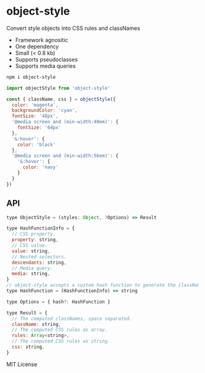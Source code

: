 
# object-style

Convert style objects into CSS rules and classNames

- Framework agnositic
- One dependency
- Small (< 0.8 kb)
- Supports pseudoclasses
- Supports media queries

```sh
npm i object-style
```

```js
import objectStyle from 'object-style'

const { className, css } = objectStyle({
  color: 'magenta',
  backgroundColor: 'cyan',
  fontSize: '48px',
  '@media screen and (min-width:40em)': {
    fontSize: '64px'
  },
  '&:hover': {
    color: 'black'
  },
  '@media screen and (min-width:56em)': {
    '&:hover': {
      color: 'navy'
    }
  }
})
```

## API

```js
type ObjectStyle = (styles: Object, ?Options) => Result
```

```js
type HashFunctionInfo = {
  // CSS property.
  property: string,
  // CSS value.
  value: string,
  // Nested selectors.
  descendants: string,
  // Media query.
  media: string,
}
// object-style accepts a custom hash function to generate the classNames.
type HashFunction = (HashFunctionInfo) => string

type Options = { hash?: HashFunction }

type Result = {
  // The computed classNames, space separated.
  className: string,
  // The computed CSS rules as array.
  rules: Array<string>,
  // The computed CSS rules as string.
  css: string,
}
```

MIT License
